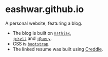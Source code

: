 # eashwar.github.io
A personal website, featuring a blog.


* The blog is built on [`mathjax`](https://www.mathjax.org/),   
[`jekyll`](https://jekyllrb.com) and
[`jQuery`](http://jquery.com).
* CSS is [`bootstrap`](http://getbootstrap.com/).
* The linked resume was built using [Creddle](creddle.io).

